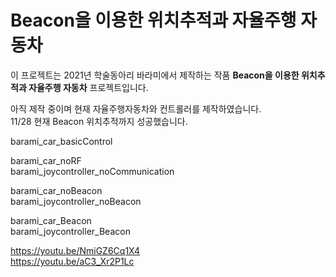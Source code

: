 # Beacon을 이용한 위치추적과 자율주행 자동차
이 프로젝트는 2021년 학술동아리 바라미에서 제작하는 작품 **Beacon을 이용한 위치추적과 자율주행 자동차** 프로젝트입니다.

아직 제작 중이며 현재 자율주행자동차와 컨트롤러를 제작하였습니다.<br>
11/28 현재 Beacon 위치추적까지 성공했습니다.

barami_car_basicControl

barami_car_noRF <br>
barami_joycontroller_noCommunication

barami_car_noBeacon <br>
barami_joycontroller_noBeacon

barami_car_Beacon <br>
barami_joycontroller_Beacon

https://youtu.be/NmiGZ6Cq1X4 <br>
https://youtu.be/aC3_Xr2P1Lc
